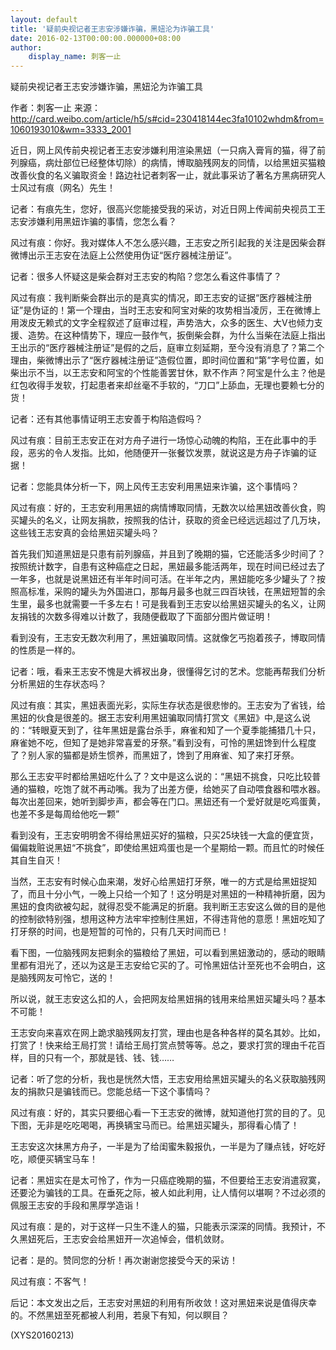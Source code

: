 ```yaml
---
layout: default
title: '疑前央视记者王志安涉嫌诈骗，黑妞沦为诈骗工具'
date: 2016-02-13T00:00:00.000000+08:00
author:
    display_name: 刺客一止
---
```


疑前央视记者王志安涉嫌诈骗，黑妞沦为诈骗工具

作者：刺客一止    来源：http://card.weibo.com/article/h5/s#cid=230418144ec3fa10102whdm&from=1060193010&wm=3333_2001

近日，网上风传前央视记者王志安涉嫌利用渲染黑妞（一只病入膏肓的猫，得了前列腺癌，病灶部位已经整体切除）的病情，博取脑残网友的同情，以给黑妞买猫粮改善伙食的名义骗取资金！路边社记者刺客一止，就此事采访了著名方黑病研究人士风过有痕（网名）先生！

记者：有痕先生，您好，很高兴您能接受我的采访，对近日网上传闻前央视员工王志安涉嫌利用黑妞诈骗的事情，您怎么看？

风过有痕：你好。我对媒体人不怎么感兴趣，王志安之所引起我的关注是因柴会群微博出示王志安在法庭上公然使用伪证“医疗器械注册证”。

记者：很多人怀疑这是柴会群对王志安的构陷？您怎么看这件事情了？

风过有痕：我判断柴会群出示的是真实的情况，即王志安的证据“医疗器械注册证”是伪证的！第一个理由，当时王志安和阿宝对柴的攻势相当凌厉，王在微博上用泼皮无赖式的文字全程叙述了庭审过程，声势浩大，众多的医生、大V也倾力支援、造势。在这种情势下，理应一鼓作气，扳倒柴会群，为什么当柴在法庭上指出王出示的“医疗器械注册证”是假的之后，庭审立刻延期，至今没有消息了？第二个理由，柴微博出示了“医疗器械注册证”造假位置，即时间位置和“第”字号位置，如柴出示不当，以王志安和阿宝的个性能善罢甘休，默不作声？阿宝是什么主？他是红包收得手发软，打起患者来却丝毫不手软的，“刀口”上舔血，无理也要赖七分的货！

记者：还有其他事情证明王志安善于构陷造假吗？

风过有痕：目前王志安正在对方舟子进行一场惊心动魄的构陷，王在此事中的手段，恶劣的令人发指。比如，他随便开一张餐饮发票，就说这是方舟子诈骗的证据！

记者：您能具体分析一下，网上风传王志安利用黑妞来诈骗，这个事情吗？

风过有痕：好的，王志安利用黑妞的病情博取同情，无数次以给黑妞改善伙食，购买罐头的名义，让网友捐款，按照我的估计，获取的资金已经远远超过了几万块，这些钱王志安真的会给黑妞买罐头吗？

首先我们知道黑妞是只患有前列腺癌，并且到了晚期的猫，它还能活多少时间了？按照统计数字，自患有这种癌症之日起，黑妞最多能活两年，现在时间已经过去了一年多，也就是说黑妞还有半年时间可活。在半年之内，黑妞能吃多少罐头了？按照高标准，采购的罐头为外国进口，那每月最多也就三四百块钱，在黑妞短暂的余生里，最多也就需要一千多左右！可是我看到王志安以给黑妞买罐头的名义，让网友捐钱的次数多得难以计数了，我随便截取了下面部分图片做证明！

看到没有，王志安无数次利用了，黑妞骗取同情。这就像乞丐抱着孩子，博取同情的性质是一样的。

记者：哦，看来王志安不愧是大裤衩出身，很懂得乞讨的艺术。您能再帮我们分析分析黑妞的生存状态吗？

风过有痕：其实，黑妞表面光彩，实际生存状态是很悲惨的。王志安为了省钱，给黑妞的伙食是很差的。据王志安利用黑妞骗取同情打赏文《黑妞》中,是这么说的：“转眼夏天到了，往年黑妞是露台杀手，麻雀和知了一个夏季能捕猎几十只，麻雀她不吃，但知了是她非常喜爱的牙祭。”看到没有，可怜的黑妞馋到什么程度了？别人家的猫都是娇生惯养，而黑妞了，馋到了用麻雀、知了来打牙祭。

那么王志安平时都给黑妞吃什么了？文中是这么说的：“黑妞不挑食，只吃比较普通的猫粮，吃饱了就不再动嘴。我为了出差方便，给她买了自动喂食器和喂水器。每次出差回来，她听到脚步声，都会等在门口。黑妞还有一个爱好就是吃鸡蛋黄，也差不多是每周给他吃一颗”

看到没有，王志安明明舍不得给黑妞买好的猫粮，只买25块钱一大盒的便宜货，偏偏栽赃说黑妞“不挑食”，即使给黑妞鸡蛋也是一个星期给一颗。而且忙的时候任其自生自灭！

当然，王志安有时候心血来潮，发好心给黑妞打牙祭，唯一的方式是给黑妞捉知了，而且十分小气，一晚上只给一个知了！这分明是对黑妞的一种精神折磨，因为黑妞的食肉欲被勾起，就得忍受不能满足的折磨。我判断王志安这么做的目的是他的控制欲特别强，想用这种方法牢牢控制住黑妞，不得违背他的意愿！黑妞吃知了打牙祭的时间，也是短暂的可怜的，只有几天时间而已！

看下图，一位脑残网友把剩余的猫粮给了黑妞，可以看到黑妞激动的，感动的眼睛里都有泪光了，还以为这是王志安给它买的了。可怜黑妞估计至死也不会明白，这是脑残网友可怜它，送的！

所以说，就王志安这么扣的人，会把网友给黑妞捐的钱用来给黑妞买罐头吗？基本不可能！

王志安向来喜欢在网上跪求脑残网友打赏，理由也是各种各样的莫名其妙。比如，打赏了！快来给王局打赏！请给王局打赏点赞等等。总之，要求打赏的理由千花百样，目的只有一个，那就是钱、钱、钱……

记者：听了您的分析，我也是恍然大悟，王志安用给黑妞买罐头的名义获取脑残网友的捐款只是骗钱而已。您能总结一下这个事情吗？

风过有痕：好的，其实只要细心看一下王志安的微博，就知道他打赏的目的了。见下图，无非是吃吃喝喝，再换辆宝马而已。给黑妞买罐头，那得看心情了！

王志安这次抹黑方舟子，一半是为了给闺蜜朱毅报仇，一半是为了赚点钱，好吃好吃，顺便买辆宝马车！

记者：黑妞实在是太可怜了，作为一只癌症晚期的猫，不但要给王志安消遣寂寞，还要沦为骗钱的工具。在垂死之际，被人如此利用，让人情何以堪啊？不过必须的佩服王志安的手段和黑厚学造诣！

风过有痕：是的，对于这样一只生不逢人的猫，只能表示深深的同情。我预计，不久黑妞死后，王志安会给黑妞开一次追悼会，借机敛财。

记者：是的。赞同您的分析！再次谢谢您接受今天的采访！

风过有痕：不客气！

后记：本文发出之后，王志安对黑妞的利用有所收敛！这对黑妞来说是值得庆幸的。不然黑妞至死都被人利用，若泉下有知，何以瞑目？

(XYS20160213)

